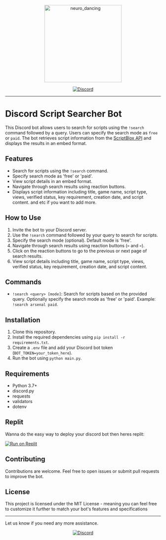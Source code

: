 <p align="center">
  <img src="https://github.com/AdvanceFTeam/Script_Searcher_Discord_Bot/assets/116656099/bdddc970-5321-49c1-929f-89f9a72fab9c" alt="neuro_dancing" width="250" height="250">
</p>

<p align="center">
  <a href="https://discord.gg/jUKAqr5TZF"><img src="https://img.shields.io/badge/Join-Discord-7289DA?style=flat-square&logo=discord&logoColor=white" alt="Discord"></a>
</p> 


---

# Discord Script Searcher Bot

This Discord bot allows users to search for scripts using the `!search` command followed by a query. Users can specify the search mode as `free` or `paid`. The bot retrieves script information from the [ScriptBlox API](https://github.com/DocsGuy/Unoffical-Scriptblox-api-docs) and displays the results in an embed format.

## Features

- Search for scripts using the `!search` command.
- Specify search mode as 'free' or 'paid'.
- View script details in an embed format.
- Navigate through search results using reaction buttons.
- Displays script information including title, game name, script type, views, verified status, key requirement, creation date, and script content. and etc if you want to add more.

## How to Use

1. Invite the bot to your Discord server.
2. Use the `!search` command followed by your query to search for scripts.
3. Specify the search mode (optional). Default mode is 'free'.
4. Navigate through search results using reaction buttons (`⬅️` and `➡️`).
5. Click on the reaction buttons to go to the previous or next page of search results.
6. View script details including title, game name, script type, views, verified status, key requirement, creation date, and script content.

## Commands

- `!search <query> [mode]`: Search for scripts based on the provided query. Optionally specify the search mode as 'free' or 'paid'. Example: `!search arsenal paid`.

## Installation

1. Clone this repository.
2. Install the required dependencies using `pip install -r requirements.txt`.
3. Create a `.env` file and add your Discord bot token (`BOT_TOKEN=your_token_here`).
4. Run the bot using `python main.py`.

## Requirements

- Python 3.7+
- discord.py
- requests
- validators
- dotenv

## Replit
Wanna do the easy way to deploy your discord bot then heres replit:

[![Run on Replit](https://replit.com/badge/github/AdvanceFTeam/Script_Searcher_Discord_Bot)](https://replit.com/@YellowGreg/ss-V12?v=1)

## Contributing

Contributions are welcome. Feel free to open issues or submit pull requests to improve the bot.

## License

This project is licensed under the MIT License - meaning you can feel free to customize it further to match your bot's features and specifications

---

Let us know if you need any more assistance.

<p align="center">
  <a href="https://discord.gg/jUKAqr5TZF"><img src="https://img.shields.io/badge/Join-Discord-7289DA?style=flat-square&logo=discord&logoColor=white" alt="Discord"></a>
</p> 
